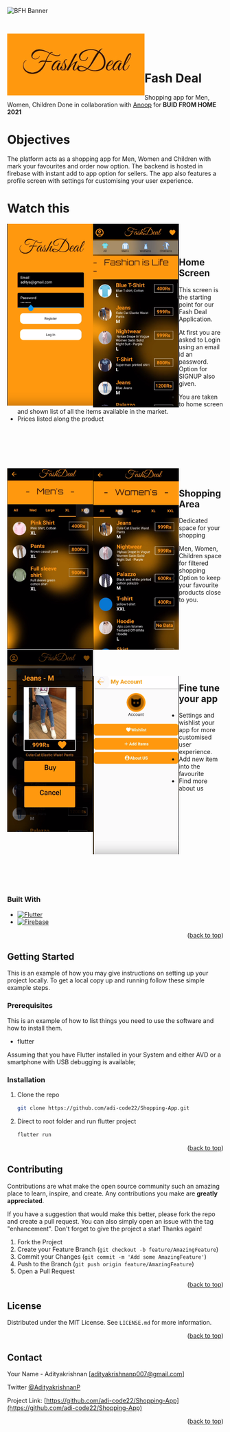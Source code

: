 
![BFH Banner](https://trello-attachments.s3.amazonaws.com/542e9c6316504d5797afbfb9/542e9c6316504d5797afbfc1/39dee8d993841943b5723510ce663233/Frame_19.png)
<p>&nbsp;</p>
<img align="left" alt="GIF" src="https://github.com/adi-code22/Shopping-App/blob/main/assets/git_img/logo.png?raw=true" height="144" width="320"/>

<p>&nbsp;</p>
<p>&nbsp;</p>

# Fash Deal

Shopping app for Men, Women, Children
Done in collaboration with [Anoop](https://github.com/Anoop072001) for **BUID FROM HOME 2021**



# Objectives 

The platform acts as a shopping app for Men, Women and Children with mark your favourites and order now option.
The backend is hosted in firebase with instant add to app option for sellers. The app also features a profile screen with settings for customising your user experience.
# Watch this

<img align="left" alt="GIF" src="https://github.com/adi-code22/Shopping-App/blob/main/assets/git_img/log.PNG?raw=true"  width="200"/>  
<img align="left" alt="GIF" src="https://github.com/adi-code22/Shopping-App/blob/main/assets/git_img/home.PNG?raw=true"  width="200"/>




<p>&nbsp;</p>


<p>&nbsp;</p>

## Home Screen

This screen is the starting point for our Fash Deal Application.

At first you are asked to Login using an email id an password. Option for SIGNUP also given.

- You are taken to home screen and shown list of all the items available in the market.
- Prices listed along the product


<p>&nbsp;</p>
<p>&nbsp;</p>


<p>&nbsp;</p>

<img align="left" alt="GIF" src="https://github.com/adi-code22/Shopping-App/blob/main/assets/git_img/home1.PNG?raw=true"  width="200"/>
<img align="left" alt="GIF" src="https://github.com/adi-code22/Shopping-App/blob/main/assets/git_img/women.PNG?raw=true"  width="200"/>
<img align="left" alt="GIF" src="https://github.com/adi-code22/Shopping-App/blob/main/assets/git_img/buy.PNG?raw=true"  width="200"/>









<p>&nbsp;</p>

## Shopping Area

Dedicated space for your shopping


- Men, Women, Children space for filtered shopping
- Option to keep your favourite products close to you.


<p>&nbsp;</p>
<p>&nbsp;</p>
<p>&nbsp;</p>
<p>&nbsp;</p>
<p>&nbsp;</p>


<img align="left" alt="GIF" src="https://github.com/adi-code22/Shopping-App/blob/main/assets/git_img/account%20section.PNG?raw=true"  width="200"/>





## Fine tune your app

- Settings and wishlist your app for more customised user experience.
- Add new item into the favourite
- Find more about us

<p>&nbsp;</p>

<p>&nbsp;</p>
<p>&nbsp;</p>
<p>&nbsp;</p>
<p>&nbsp;</p>
<p>&nbsp;</p>
<p>&nbsp;</p>

### Built With

* [![Flutter][Flutter]][Flutter-url]
* [![Firebase][Firebase]][Firebase-url]



<p align="right">(<a href="#top">back to top</a>)</p>



<!-- GETTING STARTED -->
## Getting Started

This is an example of how you may give instructions on setting up your project locally.
To get a local copy up and running follow these simple example steps.

### Prerequisites

This is an example of how to list things you need to use the software and how to install them.
* flutter

Assuming that you have Flutter installed in your System and either AVD or a smartphone with USB debugging is available;

### Installation

1. Clone the repo
   ```sh
   git clone https://github.com/adi-code22/Shopping-App.git
   ```
2. Direct to root folder and run flutter project
   ```sh
   flutter run
   ```


<p align="right">(<a href="#top">back to top</a>)</p>



<!-- CONTRIBUTING -->
## Contributing

Contributions are what make the open source community such an amazing place to learn, inspire, and create. Any contributions you make are **greatly appreciated**.

If you have a suggestion that would make this better, please fork the repo and create a pull request. You can also simply open an issue with the tag "enhancement".
Don't forget to give the project a star! Thanks again!

1. Fork the Project
2. Create your Feature Branch (`git checkout -b feature/AmazingFeature`)
3. Commit your Changes (`git commit -m 'Add some AmazingFeature'`)
4. Push to the Branch (`git push origin feature/AmazingFeature`)
5. Open a Pull Request

<p align="right">(<a href="#top">back to top</a>)</p>



<!-- LICENSE -->
## License

Distributed under the MIT License. See `LICENSE.md` for more information.

<p align="right">(<a href="#top">back to top</a>)</p>



<!-- CONTACT -->
## Contact

Your Name - Adityakrishnan [adityakrishnanp007@gmail.com]

Twitter [@AdityakrishnanP](https://twitter.com/AdityakrishnanP)

Project Link: [https://github.com/adi-code22/Shopping-App](https://github.com/adi-code22/Shopping-App)

<p align="right">(<a href="#top">back to top</a>)</p>



<!-- MARKDOWN LINKS & IMAGES -->
<!-- https://www.markdownguide.org/basic-syntax/#reference-style-links -->
[contributors-shield]: https://img.shields.io/github/contributors/adi-code22/AgroMed-App.svg?style=for-the-badge
[contributors-url]: https://github.com/adi-code22/AgroMed-App/graphs/contributors
[forks-shield]: https://img.shields.io/github/forks/adi-code22/AgroMed-App.svg?style=for-the-badge
[forks-url]: https://github.com/adi-code22/AgroMed-App/network/members
[stars-shield]: https://img.shields.io/github/stars/adi-code22/AgroMed-App.svg?style=for-the-badge
[stars-url]: https://github.com/adi-code22/AgroMed-App/stargazers
[issues-shield]: https://img.shields.io/github/issues/adi-code22/AgroMed-App.svg?style=for-the-badge
[issues-url]: https://github.com/adi-code22/AgroMed-App/issues
[license-shield]: https://img.shields.io/github/license/adi-code22/AgroMed-App.svg?style=for-the-badge
[license-url]: https://github.com/adi-code22/AgroMed-App/blob/main/LICENSE.md
[linkedin-shield]: https://img.shields.io/badge/-LinkedIn-black.svg?style=for-the-badge&logo=linkedin&colorB=555
[linkedin-url]: https://www.linkedin.com/in/adityakrishnan007/
[product-screenshot]: assets/git_images/first.PNG
[solution]: assets/git_images/solution.PNG
[scan]: assets/git_images/scanMonument.PNG
[speak]: assets/git_images/speakNa.PNG
[card]: assets/git_images/trawell%2Bmarket.PNG
[locate]: assets/git_images/suggestplan%2Blocate.PNG
[Flutter]: https://img.shields.io/badge/Flutter-000000?style=for-the-badge&logo=flutter&logoColor=blue
[Flutter-url]: https://flutter.dev/
[React.js]: https://img.shields.io/badge/React-20232A?style=for-the-badge&logo=react&logoColor=61DAFB
[React-url]: https://reactjs.org/
[Tensorflow]: https://img.shields.io/badge/Tensorflow-35495E?style=for-the-badge&logo=tensorflow&logoColor=orange
[Tensorflow-url]: https://www.tensorflow.org/
[Firebase]: https://img.shields.io/badge/Firebase-563D7C?style=for-the-badge&logo=firebase&logoColor=green
[Firebase-url]: https://firebase.google.com/
[ExpressJS]: https://img.shields.io/badge/ExpressJS-4A4A55?style=for-the-badge&logo=express&logoColor=FF3E00
[ExpressJS-url]: https://expressjs.com/
[Laravel.com]: https://img.shields.io/badge/Laravel-FF2D20?style=for-the-badge&logo=laravel&logoColor=white
[Laravel-url]: https://laravel.com
[Bootstrap.com]: https://img.shields.io/badge/Bootstrap-563D7C?style=for-the-badge&logo=bootstrap&logoColor=white
[Bootstrap-url]: https://getbootstrap.com
[JQuery.com]: https://img.shields.io/badge/jQuery-0769AD?style=for-the-badge&logo=jquery&logoColor=white
[JQuery-url]: https://jquery.com 



